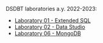 DSDBT laboratories a.y. 2022-2023:
* [Laboratory 01 - Extended SQL](lab_01)
* [Laboratory 02 - Data Studio](lab_02)
* [Laboratory 06 - MongoDB](lab_06)